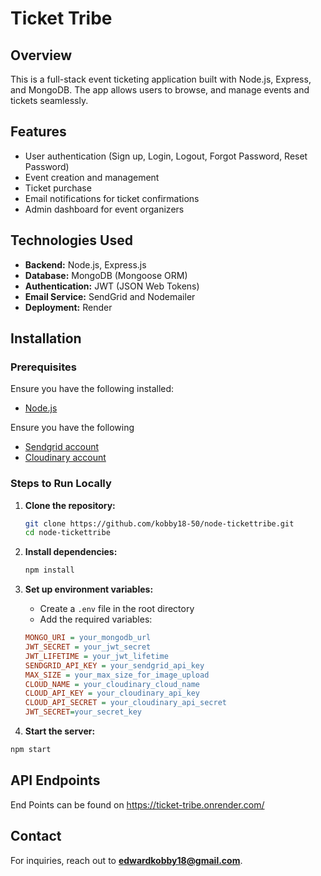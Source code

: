 # Ticket Tribe

## Overview

This is a full-stack event ticketing application built with Node.js, Express, and MongoDB. The app allows users to browse, and manage events and tickets seamlessly.

## Features

- User authentication (Sign up, Login, Logout, Forgot Password, Reset Password)
- Event creation and management
- Ticket purchase
- Email notifications for ticket confirmations
- Admin dashboard for event organizers

## Technologies Used

- **Backend:** Node.js, Express.js
- **Database:** MongoDB (Mongoose ORM)
- **Authentication:** JWT (JSON Web Tokens)
- **Email Service:** SendGrid and Nodemailer
- **Deployment:** Render

## Installation

### Prerequisites

Ensure you have the following installed:

- [Node.js](https://nodejs.org/)

Ensure you have the following
- [Sendgrid account](https://sendgrid.com/en-us)
- [Cloudinary account](https://cloudinary.com/)

### Steps to Run Locally

1. **Clone the repository:**
   ```sh
   git clone https://github.com/kobby18-50/node-tickettribe.git
   cd node-tickettribe
   ```
2. **Install dependencies:**
   ```sh
   npm install
   ```
3. **Set up environment variables:**

   - Create a `.env` file in the root directory
   - Add the required variables:

   ```ini
   MONGO_URI = your_mongodb_url
   JWT_SECRET = your_jwt_secret
   JWT_LIFETIME = your_jwt_lifetime
   SENDGRID_API_KEY = your_sendgrid_api_key
   MAX_SIZE = your_max_size_for_image_upload
   CLOUD_NAME = your_cloudinary_cloud_name
   CLOUD_API_KEY = your_cloudinary_api_key
   CLOUD_API_SECRET = your_cloudinary_api_secret
   JWT_SECRET=your_secret_key
   ```


4. **Start the server:**

```sh
npm start
`````

## API Endpoints

End Points can be found on https://ticket-tribe.onrender.com/


## Contact

For inquiries, reach out to **edwardkobby18@gmail.com**.
